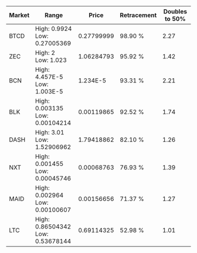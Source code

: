 | Market | Range | Price| Retracement | Doubles to 50% |
| --- | --- | --- | --- | --- |
| BTCD | High: 0.9924<br />Low: 0.27005369 | 0.27799999 | 98.90 % | 2.27 |
| ZEC | High: 2<br />Low: 1.023 | 1.06284793 | 95.92 % | 1.42 |
| BCN | High: 4.457E-5<br />Low: 1.003E-5 | 1.234E-5 | 93.31 % | 2.21 |
| BLK | High: 0.003135<br />Low: 0.00104214 | 0.00119865 | 92.52 % | 1.74 |
| DASH | High: 3.01<br />Low: 1.52906962 | 1.79418862 | 82.10 % | 1.26 |
| NXT | High: 0.001455<br />Low: 0.00045746 | 0.00068763 | 76.93 % | 1.39 |
| MAID | High: 0.002964<br />Low: 0.00100607 | 0.00156656 | 71.37 % | 1.27 |
| LTC | High: 0.86504342<br />Low: 0.53678144 | 0.69114325 | 52.98 % | 1.01 |
